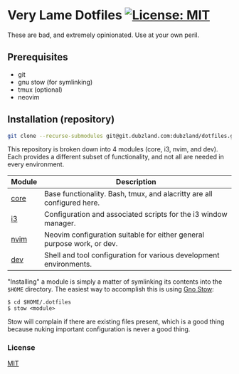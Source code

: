 # Very Lame Dotfiles [![License: MIT](https://img.shields.io/badge/License-MIT-yellow.svg)](https://opensource.org/licenses/MIT)

These are bad, and extremely opinionated. Use at your own peril.

## Prerequisites

- git
- gnu stow (for symlinking)
- tmux (optional)
- neovim

## Installation (repository)

```sh
git clone --recurse-submodules git@git.dubzland.com:dubzland/dotfiles.git $HOME/.dotfiles
```

This repository is broken down into 4 modules (core, i3, nvim, and dev). Each
provides a different subset of functionality, and not all are needed in every
environment.

| Module       | Description                                                            |
| ------------ | ---------------------------------------------------------------------- |
| [core][core] | Base functionality. Bash, tmux, and alacritty are all configured here. |
| [i3][i3]     | Configuration and associated scripts for the i3 window manager.        |
| [nvim][nvim] | Neovim configuration suitable for either general purpose work, or dev. |
| [dev][dev]   | Shell and tool configuration for various development environments.     |

"Installing" a module is simply a matter of symlinking its contents into the
`$HOME` directory. The easiest way to accomplish this is using [Gno
Stow](https://www.gnu.org/software/stow/):

```console
$ cd $HOME/.dotfiles
$ stow <module>
```

Stow will complain if there are existing files present, which is a good thing
because nuking important configuration is never a good thing.

### License

[MIT](LICENSE)

[core]: docs/core.md
[i3]: docs/i3.md
[nvim]: docs/nvim.md
[dev]: docs/dev.md
